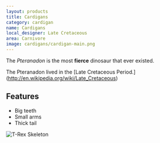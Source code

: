 ```yaml
---
layout: products
title: Cardigans
category: cardigan
name: Cardigans
local_designer: Late Cretaceous
area: Carnivore
image: cardigans/cardigan-main.png
---
```


The *Pteranadon* is the most **fierce** dinosaur that ever existed.

The Pteranadon lived in the [Late Cretaceous Period.] (http://en.wikipedia.org/wiki/Late_Cretaceous)

<!-- # = This replaces a H1
	 - = List
	 ..- = Unordered list -->

## Features

- Big teeth
- Small arms
- Thick tail

![T-Rex Skeleton](http://upload.wikimedia.org/wikipedia/commons/thumb/9/9d/Archaeopteryx_lithographica_%28Berlin_specimen%29.jpg/443px-Archaeopteryx_lithographica_%28Berlin_specimen%29.jpg)